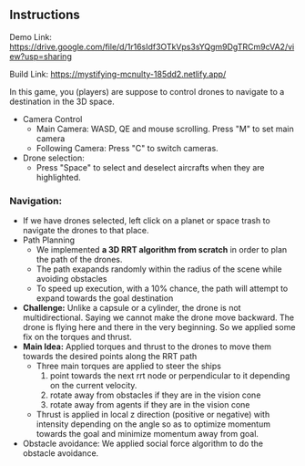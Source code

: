 ## Instructions

Demo Link: https://drive.google.com/file/d/1r16sIdf3OTkVps3sYQgm9DgTRCm9cVA2/view?usp=sharing

Build Link:  https://mystifying-mcnulty-185dd2.netlify.app/

In this game, you (players) are suppose to control drones to navigate to a destination in the 3D space.

* Camera Control
  * Main Camera: WASD, QE and mouse scrolling. Press "M" to set main camera
  * Following Camera: Press "C" to switch cameras.
* Drone selection:
  * Press "Space" to select and deselect aircrafts when they are highlighted. 



### Navigation:

* If we have drones selected, left click on a planet or space trash to navigate the drones to that place. 
* Path Planning
  * We implemented **a 3D RRT algorithm from scratch** in order to plan the path of the drones.  
  * The path exapands randomly within the radius of the scene while avoiding obstacles
  * To speed up execution, with a 10% chance, the path will attempt to expand towards the goal destination
* **Challenge:** Unlike a capsule or a cylinder, the drone is not multidirectional. Saying we cannot make the drone move backward. The drone is flying here and there in the very beginning.  So we applied some fix on the torques and thrust.
* **Main Idea:** Applied torques and thrust to the drones to move them towards the desired points along the RRT path
  * Three main torques are applied to steer the ships
    1. point towards the next rrt node or perpendicular to it depending on the current velocity.
    2. rotate away from obstacles if they are in the vision cone
    3. rotate away from agents if they are in the vision cone
  * Thrust is applied in local z direction (positive or negative) with intensity depending on the angle so as to optimize momentum towards the goal and minimize momentum away from goal.
* Obstacle avoidance: We applied social force algorithm to do the obstacle avoidance.   






